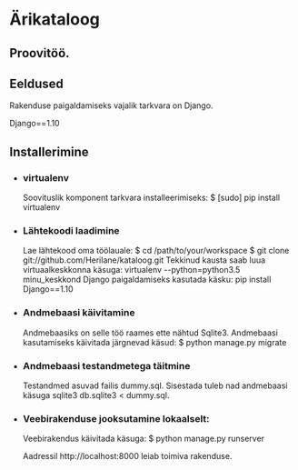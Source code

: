 # Ärikataloog
## Proovitöö.

## Eeldused
Rakenduse paigaldamiseks vajalik tarkvara on Django.

Django==1.10

## Installerimine

* ### virtualenv
  Soovituslik komponent tarkvara installeerimiseks: 
  $ [sudo] pip install virtualenv

* ### Lähtekoodi laadimine
  Lae lähtekood oma töölauale:
  $ cd /path/to/your/workspace
  $ git clone git://github.com/Herilane/kataloog.git
  Tekkinud kausta saab luua virtuaalkeskkonna käsuga:
  virtualenv --python=python3.5 minu_keskkond
  Django paigaldamiseks kasutada käsku:
  pip install Django==1.10 

* ### Andmebaasi käivitamine
  Andmebaasiks on selle töö raames ette nähtud Sqlite3. Andmebaasi kasutamiseks käivitada järgnevad käsud:
  $ python manage.py migrate

* ### Andmebaasi testandmetega täitmine
  Testandmed asuvad failis dummy.sql. Sisestada tuleb nad andmebaasi käsuga sqlite3 db.sqlite3 < dummy.sql.

* ### Veebirakenduse jooksutamine lokaalselt:
  Veebirakendus käivitada käsuga:
  $ python manage.py runserver

  Aadressil http://localhost:8000 leiab toimiva rakenduse.

